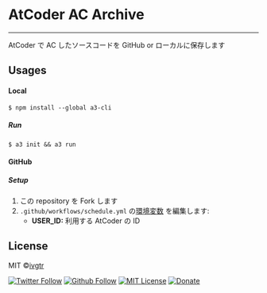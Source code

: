 # AtCoder AC Archive

---

AtCoder で AC したソースコードを GitHub or ローカルに保存します

## Usages

#### Local

```shell
$ npm install --global a3-cli
```

##### Run

```shell
$ a3 init && a3 run
```

#### GitHub

##### Setup

1. この repository を Fork します
1. `.github/workflows/schedule.yml` の[環境変数](https://github.com/ivgtr/atcoder-ac-archive/blob/master/.github/workflows/schedule.yml#L24-L31) を編集します:
   - **USER_ID:** 利用する AtCoder の ID

## License

MIT ©[ivgtr](https://github.com/ivgtr)

[![Twitter Follow](https://img.shields.io/twitter/follow/ivgtr?style=social)](https://twitter.com/ivgtr) [![Github Follow](https://img.shields.io/github/followers/ivgtr?style=social)](https://github.com/ivgtr) [![MIT License](http://img.shields.io/badge/license-MIT-blue.svg?style=flat)](LICENSE) [![Donate](https://img.shields.io/badge/%EF%BC%84-support-green.svg?style=flat-square)](https://www.buymeacoffee.com/ivgtr)
